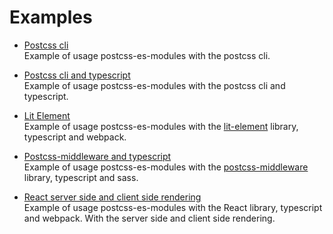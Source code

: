 # Examples

* [Postcss cli](./cli/) <br/>
  Example of usage postcss-es-modules with the postcss cli.

* [Postcss cli and typescript](./cli-typescript/) <br/>
  Example of usage postcss-es-modules with the postcss cli and typescript.

* [Lit Element](./lit-element-webpack-typescript/) <br/>
  Example of usage postcss-es-modules with the [lit-element](https://lit-element.polymer-project.org/)
  library, typescript and webpack.

* [Postcss-middleware and typescript](./postcss-middleware-typescript-scss/) <br/>
  Example of usage postcss-es-modules with the [postcss-middleware](https://github.com/jedmao/postcss-middleware#readme/)
  library, typescript and sass.
  
* [React server side and client side rendering](./react-ssr-webpack-typescript/) <br/>
  Example of usage postcss-es-modules with the React library, typescript and webpack. 
  With the server side and client side rendering.
